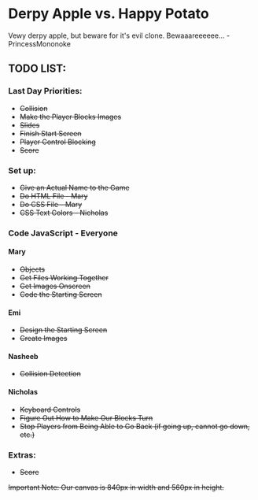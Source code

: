 # Derpy Apple vs. Happy Potato

Vewy derpy apple, but beware for it's evil clone. Bewaaareeeeee... -PrincessMononoke


## TODO LIST:

### Last Day Priorities:
* ~~Collision~~
* ~~Make the Player Blocks Images~~
* ~~Slides~~
* ~~Finish Start Screen~~
* ~~Player Control Blocking~~
* ~~Score~~


### Set up:
* ~~Give an Actual Name to the Game~~
* ~~Do HTML File - Mary~~
* ~~Do CSS File - Mary~~
* ~~CSS Text Colors - Nicholas~~


### Code JavaScript - Everyone

#### Mary
* ~~Objects~~
* ~~Get Files Working Together~~
* ~~Get Images Onscreen~~
* ~~Code the Starting Screen~~

#### Emi
* ~~Design the Starting Screen~~
* ~~Create Images~~

#### Nasheeb
* ~~Collision Detection~~

#### Nicholas
* ~~Keyboard Controls~~
* ~~Figure Out How to Make Our Blocks Turn~~
* ~~Stop Players from Being Able to Go Back (if going up, cannot go down, etc.)~~



### Extras:
* ~~Score~~

~~Important Note: Our canvas is 840px in width and 560px in height.~~
